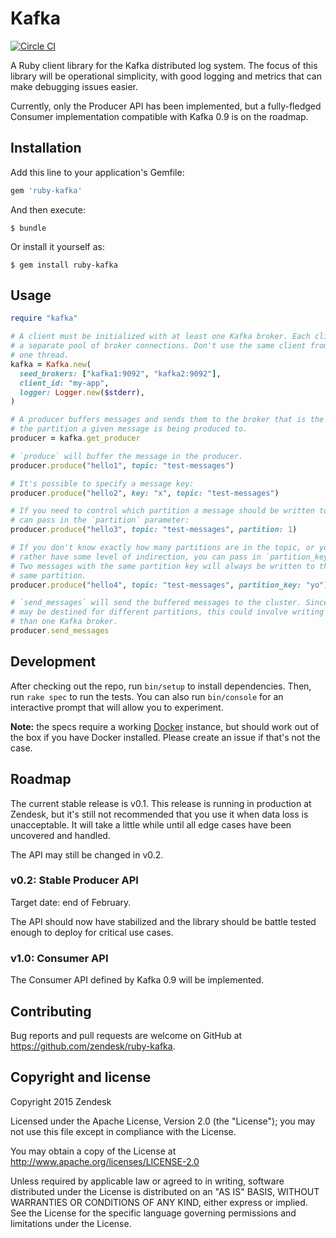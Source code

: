 # Kafka

[![Circle CI](https://circleci.com/gh/zendesk/ruby-kafka.svg?style=shield)](https://circleci.com/gh/zendesk/ruby-kafka/tree/master)

A Ruby client library for the Kafka distributed log system. The focus of this library will be operational simplicity, with good logging and metrics that can make debugging issues easier.

Currently, only the Producer API has been implemented, but a fully-fledged Consumer implementation compatible with Kafka 0.9 is on the roadmap.

## Installation

Add this line to your application's Gemfile:

```ruby
gem 'ruby-kafka'
```

And then execute:

    $ bundle

Or install it yourself as:

    $ gem install ruby-kafka

## Usage

```ruby
require "kafka"

# A client must be initialized with at least one Kafka broker. Each client keeps
# a separate pool of broker connections. Don't use the same client from more than
# one thread.
kafka = Kafka.new(
  seed_brokers: ["kafka1:9092", "kafka2:9092"],
  client_id: "my-app",
  logger: Logger.new($stderr),
)

# A producer buffers messages and sends them to the broker that is the leader of
# the partition a given message is being produced to.
producer = kafka.get_producer

# `produce` will buffer the message in the producer.
producer.produce("hello1", topic: "test-messages")

# It's possible to specify a message key:
producer.produce("hello2", key: "x", topic: "test-messages")

# If you need to control which partition a message should be written to, you
# can pass in the `partition` parameter:
producer.produce("hello3", topic: "test-messages", partition: 1)

# If you don't know exactly how many partitions are in the topic, or you'd
# rather have some level of indirection, you can pass in `partition_key`.
# Two messages with the same partition key will always be written to the
# same partition.
producer.produce("hello4", topic: "test-messages", partition_key: "yo")

# `send_messages` will send the buffered messages to the cluster. Since messages
# may be destined for different partitions, this could involve writing to more
# than one Kafka broker.
producer.send_messages
```

## Development

After checking out the repo, run `bin/setup` to install dependencies. Then, run `rake spec` to run the tests. You can also run `bin/console` for an interactive prompt that will allow you to experiment.

**Note:** the specs require a working [Docker](https://www.docker.com/) instance, but should work out of the box if you have Docker installed. Please create an issue if that's not the case.

## Roadmap

The current stable release is v0.1. This release is running in production at Zendesk, but it's still not recommended that you use it when data loss is unacceptable. It will take a little while until all edge cases have been uncovered and handled.

The API may still be changed in v0.2. 

### v0.2: Stable Producer API

Target date: end of February.

The API should now have stabilized and the library should be battle tested enough to deploy for critical use cases.

### v1.0: Consumer API

The Consumer API defined by Kafka 0.9 will be implemented.

## Contributing

Bug reports and pull requests are welcome on GitHub at https://github.com/zendesk/ruby-kafka.


## Copyright and license

Copyright 2015 Zendesk

Licensed under the Apache License, Version 2.0 (the "License"); you may not use this file except in compliance with the License.

You may obtain a copy of the License at http://www.apache.org/licenses/LICENSE-2.0

Unless required by applicable law or agreed to in writing, software distributed under the License is distributed on an "AS IS" BASIS, WITHOUT WARRANTIES OR CONDITIONS OF ANY KIND, either express or implied. See the License for the specific language governing permissions and limitations under the License.
